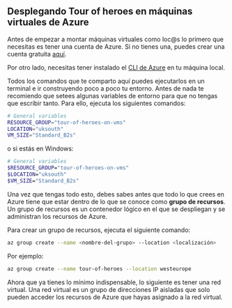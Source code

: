 ## Desplegando Tour of heroes en máquinas virtuales de Azure

Antes de empezar a montar máquinas virtuales como loc@s lo primero que necesitas es tener una cuenta de Azure. Si no tienes una, puedes crear una cuenta gratuita [aquí](https://azure.microsoft.com/es-es/free/).

Por otro lado, necesitas tener instalado el [CLI de Azure](https://docs.microsoft.com/es-es/cli/azure/install-azure-cli?view=azure-cli-latest) en tu máquina local.

Todos los comandos que te comparto aquí puedes ejecutarlos en un terminal e ir construyendo poco a poco tu entorno. Antes de nada te recomiendo que setees algunas variables de entorno para que no tengas que escribir tanto. Para ello, ejecuta los siguientes comandos:

```bash
# General variables
RESOURCE_GROUP="tour-of-heroes-on-vms"
LOCATION="uksouth"
VM_SIZE="Standard_B2s"
```

o si estás en Windows:

```bash
# General variables
$RESOURCE_GROUP="tour-of-heroes-on-vms"
$LOCATION="uksouth"
$VM_SIZE="Standard_B2s"
```


Una vez que tengas todo esto, debes sabes antes que todo lo que crees en Azure tiene que estar dentro de lo que se conoce como **grupo de recursos**. Un grupo de recursos es un contenedor lógico en el que se despliegan y se administran los recursos de Azure.

Para crear un grupo de recursos, ejecuta el siguiente comando:

```bash
az group create --name <nombre-del-grupo> --location <localización>
```

Por ejemplo:

```bash
az group create --name tour-of-heroes --location westeurope
```

Ahora que ya tienes lo mínimo indispensable, lo siguiente es tener una red virtual. Una red virtual es un grupo de direcciones IP aisladas que solo pueden acceder los recursos de Azure que hayas asignado a la red virtual.
